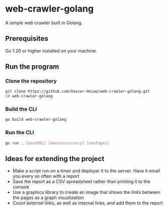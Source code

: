 # web-crawler-golang
A simple web crawler built in Golang.

## Prerequisites
Go 1.20 or higher installed on your machine.

## Run the program

### Clone the repository

```bash
git clone https://github.com/Xavier-Hsiao/web-crawler-golang.git
cd web-crawler-golang
```

### Build the CLI
```bash
go build web-crawler-golang
```

### Run the CLI
```bash
go run . [baseURL] [maxConcurrency] [maxPages]
```

## Ideas for extending the project
- Make a script run on a timer and deployer it to the server. Have it email you every so often with a report
- Save the report as a CSV spreadsheet rather than printing it to the console
- Use a graphics library to create an image that shows the links between the pages as a graph visualization
- Count external links, as well as internal links, and add them to the report
